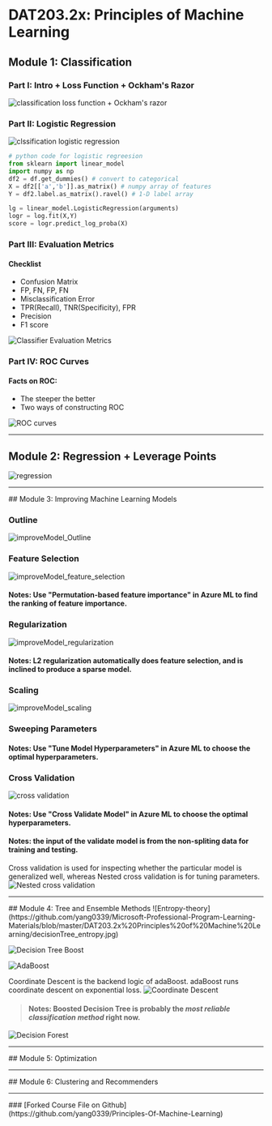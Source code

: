 # DAT203.2x: Principles of Machine Learning

## Module 1: Classification 
### Part I: Intro + Loss Function + Ockham's Razor
![classification loss function + Ockham's razor](https://github.com/yang0339/Microsoft-Professional-Program-Learning-Materials/blob/master/DAT203.2x%20Principles%20of%20Machine%20Learning/Classification_loss_func.jpg)

### Part II: Logistic Regression
![clssification logistic regression](https://github.com/yang0339/Microsoft-Professional-Program-Learning-Materials/blob/master/DAT203.2x%20Principles%20of%20Machine%20Learning/Classification_logistic_regression.jpg)

```python
# python code for logistic regreesion
from sklearn import linear_model
import numpy as np
df2 = df.get_dummies() # convert to categorical
X = df2[['a','b']].as_matrix() # numpy array of features
Y = df2.label.as_matrix().ravel() # 1-D label array

lg = linear_model.LogisticRegression(arguments)
logr = log.fit(X,Y)
score = logr.predict_log_proba(X)
```

### Part III: Evaluation Metrics

#### Checklist
* Confusion Matrix
* FP, FN, FP, FN
* Misclassification Error
* TPR(Recall), TNR(Specificity), FPR
* Precision
* F1 score

![Classifier Evaluation Metrics](https://github.com/yang0339/Microsoft-Professional-Program-Learning-Materials/blob/master/DAT203.2x%20Principles%20of%20Machine%20Learning/Classification_Classifier_Evaluation_Metrics.jpg)


### Part IV: ROC Curves

#### Facts on ROC:
* The steeper the better
* Two ways of constructing ROC


![ROC curves](https://github.com/yang0339/Microsoft-Professional-Program-Learning-Materials/blob/master/DAT203.2x%20Principles%20of%20Machine%20Learning/Classification_ROC1.jpg)
<hr>

## Module 2: Regression + Leverage Points
![regression](https://github.com/yang0339/Microsoft-Professional-Program-Learning-Materials/blob/master/DAT203.2x%20Principles%20of%20Machine%20Learning/regression.jpg)

<hr>
## Module 3: Improving Machine Learning Models

### Outline
![improveModel_Outline](https://github.com/yang0339/Microsoft-Professional-Program-Learning-Materials/blob/master/DAT203.2x%20Principles%20of%20Machine%20Learning/improveModel_outline.png)
### Feature Selection
![improveModel_feature_selection](https://github.com/yang0339/Microsoft-Professional-Program-Learning-Materials/blob/master/DAT203.2x%20Principles%20of%20Machine%20Learning/improveModel_feature%20selection.jpg)
#### Notes: Use **"Permutation-based feature importance"** in Azure ML to find the ranking of feature importance.

### Regularization
![improveModel_regularization](https://github.com/yang0339/Microsoft-Professional-Program-Learning-Materials/blob/master/DAT203.2x%20Principles%20of%20Machine%20Learning/improveModel_regularization.jpg)
#### Notes: L2 regularization automatically does feature selection, and is inclined to produce a sparse model.
### Scaling
![improveModel_scaling](https://github.com/yang0339/Microsoft-Professional-Program-Learning-Materials/blob/master/DAT203.2x%20Principles%20of%20Machine%20Learning/improveModel_scaling.jpg)

### Sweeping Parameters
#### Notes: Use **"Tune Model Hyperparameters"** in Azure ML to choose the optimal hyperparameters.

### Cross Validation
![cross validation](https://github.com/yang0339/Microsoft-Professional-Program-Learning-Materials/blob/master/DAT203.2x%20Principles%20of%20Machine%20Learning/improveModel_cross_validation.jpg)
#### Notes: Use **"Cross Validate Model"** in Azure ML to choose the optimal hyperparameters.
#### Notes: the input of the validate model is from the non-spliting data for training and testing.
Cross validation is used for inspecting whether the particular model is generalized well, whereas Nested cross validation is for tuning parameters.
![Nested cross validation](https://github.com/yang0339/Microsoft-Professional-Program-Learning-Materials/blob/master/DAT203.2x%20Principles%20of%20Machine%20Learning/improveModel_nested_cross_validation.jpg)


<hr>
## Module 4: Tree and Ensemble Methods
![Entropy-theory](https://github.com/yang0339/Microsoft-Professional-Program-Learning-Materials/blob/master/DAT203.2x%20Principles%20of%20Machine%20Learning/decisionTree_entropy.jpg)

![Decision Tree Boost](https://github.com/yang0339/Microsoft-Professional-Program-Learning-Materials/blob/master/DAT203.2x%20Principles%20of%20Machine%20Learning/decisionTree_boostIntro.jpg)

![AdaBoost](https://github.com/yang0339/Microsoft-Professional-Program-Learning-Materials/blob/master/DAT203.2x%20Principles%20of%20Machine%20Learning/decisionTree_adaBoost.jpg)

Coordinate Descent is the backend logic of adaBoost. adaBoost runs coordinate descent on exponential loss.
![Coordinate Descent](https://github.com/yang0339/Microsoft-Professional-Program-Learning-Materials/blob/master/DAT203.2x%20Principles%20of%20Machine%20Learning/decisionTree_coordinateDescent.jpg)


> #### Notes: Boosted Decision Tree is probably the ***most reliable classification method*** right now.


![Decision Forest](https://github.com/yang0339/Microsoft-Professional-Program-Learning-Materials/blob/master/DAT203.2x%20Principles%20of%20Machine%20Learning/decisionTree_decisionForest.jpg)

<hr>
## Module 5: Optimization

<hr>
## Module 6: Clustering and Recommenders

<hr>
### [Forked Course File on Github](https://github.com/yang0339/Principles-Of-Machine-Learning)
